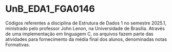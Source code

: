 # UnB_EDA1_FGA0146
Códigos referentes a disciplina de Estrutura de Dados 1 no semestre 2025.1,  ministrado pelo professor John Lenon, na Universidade de Brasília. Através de uma implementação em linguagem C, os arquivos fazem parte das atividades para fornecimento da média final dos alunos, denominadas notas Formativas.
